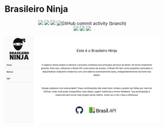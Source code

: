 # Brasileiro Ninja

<p align="center">
<a href="https://brasileiro.ninja"><img src="https://img.shields.io/website?url=https%3A%2F%2Fbrasileiro.ninja" /></a>
<img src="https://img.shields.io/github/package-json/v/arnonrdp/Brasileiro-Ninja" />
<!-- <img alt="GitHub" src="https://img.shields.io/github/license/arnonrdp/Brasileiro-Ninja" /> -->
<img src="https://img.shields.io/github/repo-size/arnonrdp/Brasileiro-Ninja" />
<img alt="GitHub commit activity (branch)" src="https://img.shields.io/github/commit-activity/m/arnonrdp/Brasileiro-Ninja" />
<br />
<img src="https://img.shields.io/github/package-json/dependency-version/arnonrdp/Brasileiro-Ninja/vue" />
<img src="https://img.shields.io/github/package-json/dependency-version/arnonrdp/Brasileiro-Ninja/vue-router" />
<img src="https://img.shields.io/github/package-json/dependency-version/arnonrdp/Brasileiro-Ninja/axios" />
</p>

<img src="./public/main.jpg" />
